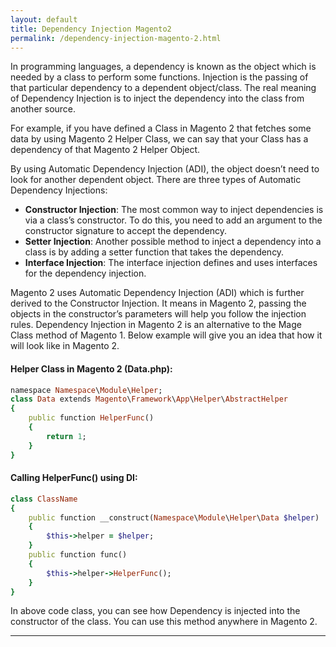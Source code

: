 ```yaml
---
layout: default
title: Dependency Injection Magento2
permalink: /dependency-injection-magento-2.html
---
```



<p>In programming languages, a dependency is known as the object which is needed by a class to perform some functions. Injection is the passing of that particular dependency to a dependent object/class. The real meaning of Dependency Injection is to inject the dependency into the class from another source.</p>

<p>For example, if you have defined a Class in Magento 2 that fetches some data by using Magento 2 Helper Class, we can say that your Class has a dependency of that Magento 2 Helper Object.</p>

<p>By using Automatic Dependency Injection (ADI), the object doesn’t need to look for another dependent object. There are three types of Automatic Dependency Injections:</p>

* **Constructor Injection**: The most common way to inject dependencies is via a class’s constructor. To do this, you need to add an argument to the constructor signature to accept the dependency.
* **Setter Injection**: Another possible method to inject a dependency into a class is by adding a setter function that takes the dependency.
* **Interface Injection**: The interface injection defines and uses interfaces for the dependency injection.

<p>Magento 2 uses Automatic Dependency Injection (ADI) which is further derived to the Constructor Injection. It means in Magento 2, passing the objects in the constructor’s parameters will help you follow the injection rules. Dependency Injection in Magento 2 is an alternative to the Mage Class method of Magento 1. Below example will give you an idea that how it will look like in Magento 2.</p>

#### Helper Class in Magento 2 (Data.php):

```ruby
namespace Namespace\Module\Helper;
class Data extends Magento\Framework\App\Helper\AbstractHelper
{
    public function HelperFunc()
    {
        return 1;
    }
}
```

#### Calling HelperFunc() using DI:

```ruby
class ClassName
{
    public function __construct(Namespace\Module\Helper\Data $helper)
    {
        $this->helper = $helper;
    }
    public function func()
    {
        $this->helper->HelperFunc();
    }
}
```

<p>In above code class, you can see how Dependency is injected into the constructor of the class. You can use this method anywhere in Magento 2.</p>

_________________


